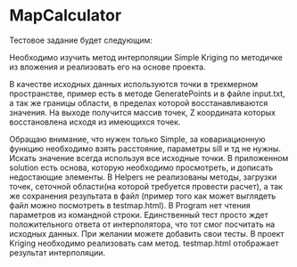# MapCalculator

Тестовое задание будет следующим:

Необходимо изучить метод интерполяции Simple Kriging по методичке из вложения и реализовать его на основе проекта.

В качестве исходных данных используются точки в трехмерном пространстве, пример есть в методе GeneratePoints и в файле input.txt, а так же границы области, в пределах которой восстанавливаются значения.
На выходе получится массив точек, Z координата которых восстановлена исходя из имеющихся точек.

Обращаю внимание, что нужен только Simple, за ковариационную функцию необходимо взять расстояние, параметры sill и тд не нужны. Искать значение всегда используя все исходные точки.
В приложенном solution есть основа, которую необходимо просмотреть, и дописать недостающие элементы.
В Helpers не реализованы методы, загрузки точек, сеточной области(на которой требуется провести расчет), а так же сохранения результата в файл (пример того как может выглядеть файл можно посмотреть в testmap.html).
В Program нет чтения параметров из командной строки.
Единственный тест просто ждет положительного ответа от интерполятора, что тот смог посчитать на исходных данных. При желании можете добавить свои тесты.
В проект Kriging необходимо реализовать сам метод.
testmap.html отображает результат интерполяции. 

